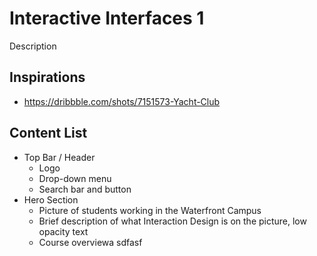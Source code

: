 # Interactive Interfaces 1
Description

## Inspirations
- https://dribbble.com/shots/7151573-Yacht-Club

## Content List
- Top Bar / Header
  - Logo
  - Drop-down menu
  - Search bar and button
- Hero Section
  - Picture of students working in the Waterfront Campus
  - Brief description of what Interaction Design is on the picture, low opacity text
  - Course overviewa sdfasf